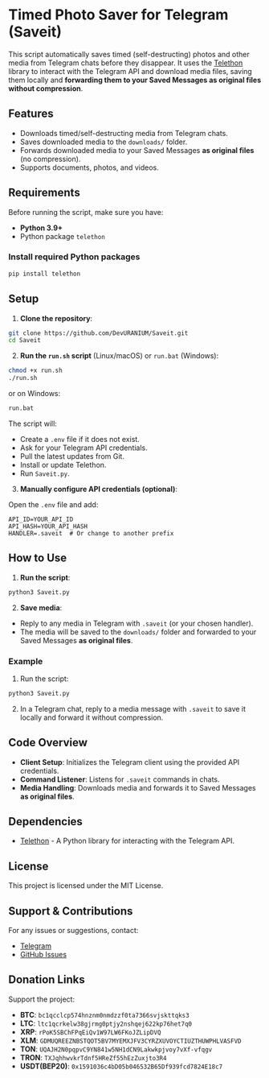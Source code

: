 # Timed Photo Saver for Telegram (Saveit)

This script automatically saves timed (self-destructing) photos and other media from Telegram chats before they disappear. It uses the [Telethon](https://docs.telethon.dev/) library to interact with the Telegram API and download media files, saving them locally and **forwarding them to your Saved Messages as original files without compression**.

## Features

* Downloads timed/self-destructing media from Telegram chats.
* Saves downloaded media to the `downloads/` folder.
* Forwards downloaded media to your Saved Messages **as original files** (no compression).
* Supports documents, photos, and videos.

## Requirements

Before running the script, make sure you have:

* **Python 3.9+**
* Python package `telethon`

### Install required Python packages

```bash
pip install telethon
```

## Setup

1. **Clone the repository**:

```bash
git clone https://github.com/DevURANIUM/Saveit.git
cd Saveit
```

2. **Run the `run.sh` script** (Linux/macOS) or `run.bat` (Windows):

```bash
chmod +x run.sh
./run.sh
```

or on Windows:

```bat
run.bat
```

The script will:

* Create a `.env` file if it does not exist.
* Ask for your Telegram API credentials.
* Pull the latest updates from Git.
* Install or update Telethon.
* Run `Saveit.py`.

3. **Manually configure API credentials (optional)**:

Open the `.env` file and add:

```
API_ID=YOUR_API_ID
API_HASH=YOUR_API_HASH
HANDLER=.saveit  # Or change to another prefix
```

## How to Use

1. **Run the script**:

```bash
python3 Saveit.py
```

2. **Save media**:

* Reply to any media in Telegram with `.saveit` (or your chosen handler).
* The media will be saved to the `downloads/` folder and forwarded to your Saved Messages **as original files**.

### Example

1. Run the script:

```bash
python3 Saveit.py
```

2. In a Telegram chat, reply to a media message with `.saveit` to save it locally and forward it without compression.

## Code Overview

* **Client Setup**: Initializes the Telegram client using the provided API credentials.
* **Command Listener**: Listens for `.saveit` commands in chats.
* **Media Handling**: Downloads media and forwards it to Saved Messages **as original files**.

## Dependencies

* [Telethon](https://github.com/LonamiWebs/Telethon) - A Python library for interacting with the Telegram API.

## License

This project is licensed under the MIT License.

## Support & Contributions

For any issues or suggestions, contact:

* [Telegram](https://t.me/DevURANIUM)
* [GitHub Issues](https://github.com/DevURANIUM/Saveit/issues)

## Donation Links

Support the project:

- **BTC**: `bc1qcclcp574hnznm0nmdzzf0ta7366svjskttqks3`
- **LTC**: `ltc1qcrkelw38gjrmg0ptjy2nshqej622kp76het7q0`
- **XRP**: `rPoK5SBChFPqEiQv1W97LW6FKoJZLipDVQ`
- **XLM**: `GDMUQREEZNBSTQOT5BV7MYEMXJFV3CYRZXUVOYCTIUZTHUWPHLVASFVD`
- **TON**: `UQAJH2N0pqpvC9YN841w5NH1dCN9Lakwkpjvoy7vXf-vfqgv`
- **TRON**: `TXJqhhwvkrTdnf5HReZf55hEzZuxjto3R4`
- **USDT(BEP20)**: `0x1591036c4bD05b046532B65Df939fcd7824E18c7`

